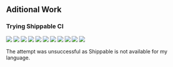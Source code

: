 ## Aditional Work








### Trying Shippable CI

![](img/r4/00.png)
![](img/r4/01.png)
![](img/r4/02.png)
![](img/r4/03.png)
![](img/r4/04.png)
![](img/r4/05.png)
![](img/r4/06.png)
![](img/r4/07.png)
![](img/r4/08.png)
![](img/r4/09.png)
![](img/r4/10.png)

The attempt was unsuccessful as Shippable is not available for my language.